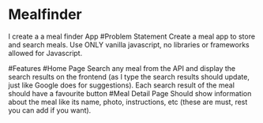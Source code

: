# Mealfinder
 I create a a meal finder App
#Problem Statement
 Create a meal app to store and search meals. Use ONLY vanilla javascript, no libraries or frameworks allowed for Javascript.

#Features
#Home Page
    Search any meal from the API and display the search results on the frontend (as I type the search results should update, just like Google does for suggestions).
    Each search result of the meal should have a favourite button
#Meal Detail Page
    Should show information about the meal like its name, photo, instructions, etc (these are must, rest you can add if you want).
